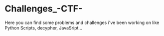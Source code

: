 # Challenges_-CTF-
Here you can find some problems and challenges i've been working on like Python Scripts, decypher, JavaSript...
